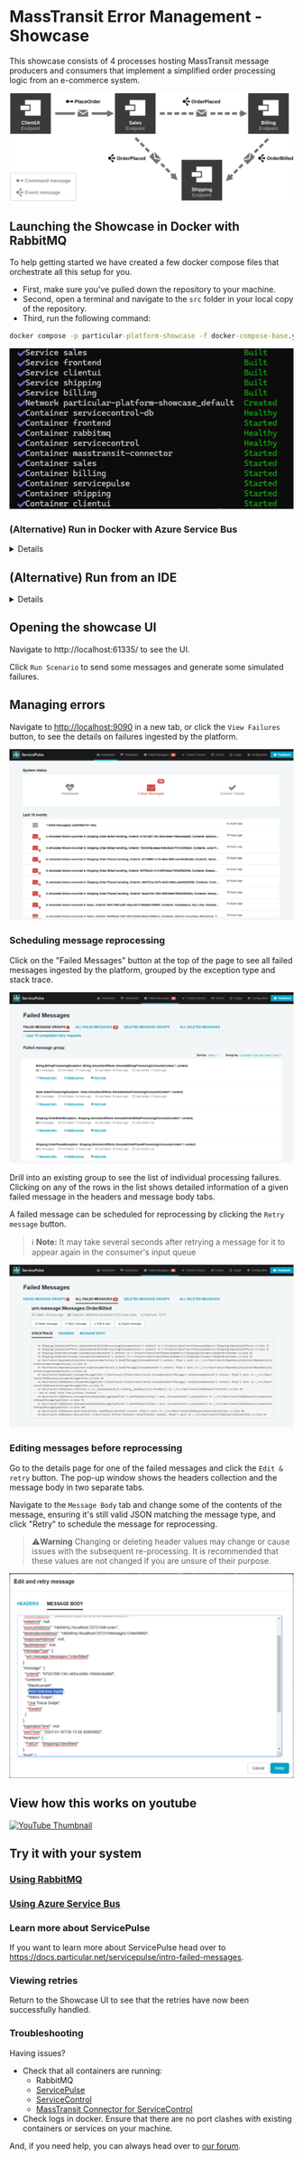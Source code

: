 # MassTransit Error Management - Showcase

This showcase consists of 4 processes hosting MassTransit message producers and consumers that implement a simplified order processing logic from an e-commerce system.

![System Overview](docs/diagram.svg "width=680")

## Launching the Showcase in Docker with **RabbitMQ**

To help getting started we have created a few docker compose files that orchestrate all this setup for you.

- First, make sure you've pulled down the repository to your machine.
- Second, open a terminal and navigate to the `src` folder in your local copy of the repository.
- Third, run the following command:

```cmd
docker compose -p particular-platform-showcase -f docker-compose-base.yml -f compose-rabbitmq.yml --env-file rabbit.env up -d --build
```

![Docker Compose Up](docs/compose-up.png "Docker Compose up results")

### (Alternative) Run in Docker with **Azure Service Bus**

<details>

The showcase can also be run using Azure Service Bus rather than RabbitMQ.  
First configure the access to your Azure Service Bus namespace by editing the variables in `src/asb.env`.

```env
CONNECTIONSTRING="Endpoint=sb://[NAMESPACE].servicebus.windows.net/;SharedAccessKeyName=[KEYNAME];SharedAccessKey=[KEY]"
```

Run docker command below from the `src` folder in a terminal.

```cmd
docker compose -p particular-platform-showcase -f docker-compose-base.yml -f compose-azure.yml --env-file asb.env up -d --build
```

</details>

## (Alternative) Run from an IDE

<details>

> **Note:** When using Visual Studio, ensure you have the ["Enable Multi-Project Launch profiles" setting on](https://learn.microsoft.com/en-us/visualstudio/ide/how-to-set-multiple-startup-projects?view=vs-2022#enable-multi-project-launch-profile).

- To start the required infrastructure for the showcase, run one of the docker command below from the `src` folder in a terminal.

### **For RabbitMQ**

Update `rabbit.env` file section named "Only used for the showcase processes" to:

```env
# Only used for the showcase processes
RABBITMQ_HOST="localhost"
RABBITMQ_PORT="33721"
RABBITMQ_VIRTUALHOST="/"
```

Then run:

```cmd
docker compose -p particular-platform-showcase -f docker-compose-base.yml -f compose-rabbitmq.yml --env-file rabbit.env --profile infrastructure --profile frontend up -d
```

### **For Azure Service Bus**

See [ASB setup](#run-in-docker-against-azure-service-bus) above for setting the connection string to your Azure Service Bus namespace

```cmd
docker compose -p particular-platform-showcase -f docker-compose-base.yml -f compose-azure.yml --env-file asb.env --profile infrastructure --profile frontend up -d
```

1. After opening the solution (from Visual Studio or Rider), choose one of the run profiles that matches the transport configured previously

   - `RabbitMQ`
   - `Azure Service Bus`

2. Run the solution to start the demo.

</details>

## Opening the showcase UI

Navigate to http://localhost:61335/ to see the UI.

Click `Run Scenario` to send some messages and generate some simulated failures.

## Managing errors

Navigate to [http://localhost:9090](http://localhost:9090) in a new tab, or click the `View Failures` button, to see the details on failures ingested by the platform.

![Dashboard](docs/service-pulse-dashboard-failed-messages.png "Message processing errors summary view")

### Scheduling message reprocessing

Click on the "Failed Messages" button at the top of the page to see all failed messages ingested by the platform, grouped by the exception type and stack trace.

![Failed Messages](docs/service-pulse-dashboard-failed-messages-groups.png "Failed messages grouping")

Drill into an existing group to see the list of individual processing failures. Clicking on any of the rows in the list shows detailed information of a given failed message in the headers and message body tabs.

A failed message can be scheduled for reprocessing by clicking the `Retry message` button.

> ℹ️ **Note:**
> It may take several seconds after retrying a message for it to appear again in the consumer's input queue

![Failed Message View](docs/service-pulse-failed-message-view.png "Failed message details view")

### Editing messages before reprocessing

Go to the details page for one of the failed messages and click the `Edit & retry` button. The pop-up window shows the headers collection and the message body in two separate tabs.

Navigate to the `Message Body` tab and change some of the contents of the message, ensuring it's still valid JSON matching the message type, and click "Retry" to schedule the message for reprocessing.

> ⚠️**Warning**
> Changing or deleting header values may change or cause issues with the subsequent re-processing. It is recommended that these values are not changed if you are unsure of their purpose.

![Edit Message View](docs/service-pulse-edit-before-retry.png "Edit & Retry view showing the message body")

## View how this works on youtube

[![YouTube Thumbnail](https://github.com/user-attachments/assets/73fbdbdf-39c0-4a1e-a818-8e234c9ba714)](https://www.youtube.com/watch?v=h5gcHWizS7o&t=3s&ab_channel=ChrisPatterson)

## Try it with your system

### [Using RabbitMQ](/docs/rabbit.md)

### [Using Azure Service Bus](/docs/azure.md)

### Learn more about ServicePulse

If you want to learn more about ServicePulse head over to https://docs.particular.net/servicepulse/intro-failed-messages.

### Viewing retries

Return to the Showcase UI to see that the retries have now been successfully handled.

### Troubleshooting

Having issues?

- Check that all containers are running:
  - RabbitMQ
  - [ServicePulse](https://hub.docker.com/r/particular/servicepulse)
  - [ServiceControl](https://hub.docker.com/r/particular/servicecontrol)
  - [MassTransit Connector for ServiceControl](https://hub.docker.com/r/particular/servicecontrol-masstransit-connector)
- Check logs in docker. Ensure that there are no port clashes with existing containers or services on your machine.

And, if you need help, you can always head over to [our forum](https://discuss.particular.net/tag/masstransit).
